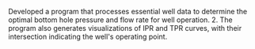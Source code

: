 Developed a program that processes essential well data to determine the optimal bottom hole pressure and flow rate for well operation. 2. The program also generates visualizations of IPR and TPR curves, with their intersection indicating the well's operating point.
